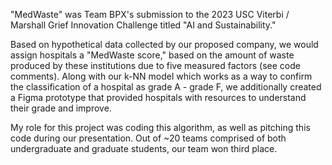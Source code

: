   "MedWaste" was Team BPX's submission to the 2023 USC Viterbi / Marshall Grief Innovation Challenge titled "AI and Sustainability."

  Based on hypothetical data collected by our proposed company, we would assign hospitals  a "MedWaste score," based on the amount of waste produced by these institutions due to five measured factors (see code comments).
Along with our k-NN model which works as a way to confirm the classification of a hospital as grade A - grade F, we additionally created a Figma prototype that provided hospitals with resources to understand
their grade and improve.

  My role for this project was coding this algorithm, as well as pitching this code during our presentation. Out of ~20 teams comprised of both undergraduate and graduate students, our team won third place.
